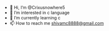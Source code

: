 - 👋 Hi, I’m @Crixusnowhere5
- 👀 I’m interested in c language 
- 🌱 I’m currently learning c
- 📫 How to reach me shivamc8888@gmail.com
